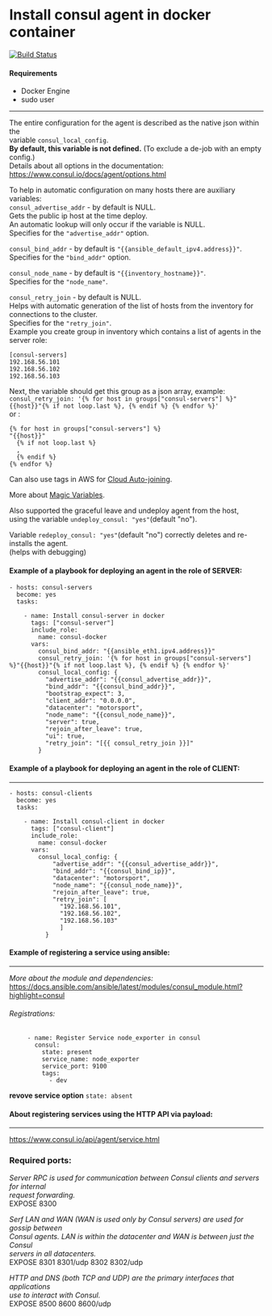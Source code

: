 # Install consul agent in docker container  
[![Build Status](https://travis-ci.org/jidckii/consul-docker.svg?branch=master)](https://travis-ci.org/jidckii/consul-docker)  
#### Requirements  

- Docker Engine  
- sudo user

---
The entire configuration for the agent is described as the native json within the  
variable `consul_local_config`.  
**By default, this variable is not defined.** (To exclude a de-job with an empty config.)  
Details about all options in the documentation:     
<https://www.consul.io/docs/agent/options.html>  

To help in automatic configuration on many hosts there are auxiliary variables:  
`consul_advertise_addr` - by default is NULL.  
Gets the public ip host at the time deploy.  
An automatic lookup will only occur if the variable is NULL.  
Specifies for the `"advertise_addr"` option.  

`consul_bind_addr` - by default is `"{{ansible_default_ipv4.address}}"`.  
Specifies for the `"bind_addr"` option.

`consul_node_name` - by default is `"{{inventory_hostname}}"`.  
Specifies for the `"node_name"`.

`consul_retry_join` - by default is NULL.  
Helps with automatic generation of the list of hosts from the inventory for connections to the cluster.  
Specifies for the `"retry_join"`.  
Example you create group in inventory which contains a list of agents in the server role:  
```
[consul-servers]  
192.168.56.101  
192.168.56.102  
192.168.56.103  
```
Next, the variable should get this group as a json array, example:  
`consul_retry_join: '{% for host in groups["consul-servers"] %}"{{host}}"{% if not loop.last %}, {% endif %} {% endfor %}'`  
or :
```
{% for host in groups["consul-servers"] %}
"{{host}}"
  {% if not loop.last %}
  , 
  {% endif %} 
{% endfor %}
```
Can also use tags in AWS for [Cloud Auto-joining](https://www.consul.io/docs/agent/cloud-auto-join.html).

More about [Magic Variables](https://docs.ansible.com/ansible/latest/user_guide/playbooks_variables.html#magic-variables-and-how-to-access-information-about-other-hosts).

Also supported the graceful leave and undeploy agent from the host,  
using the variable `undeploy_consul: "yes"`(default "no").

Variable `redeploy_consul: "yes"`(default "no") correctly deletes and re-installs the agent.  
(helps with debugging)  

#### Example of a playbook for deploying an agent in the role of SERVER:
```
- hosts: consul-servers
  become: yes
  tasks:

    - name: Install consul-server in docker
      tags: ["consul-server"]
      include_role:
        name: consul-docker
      vars:
        consul_bind_addr: "{{ansible_eth1.ipv4.address}}"
        consul_retry_join: '{% for host in groups["consul-servers"] %}"{{host}}"{% if not loop.last %}, {% endif %} {% endfor %}'
        consul_local_config: {
          "advertise_addr": "{{consul_advertise_addr}}",
          "bind_addr": "{{consul_bind_addr}}",
          "bootstrap_expect": 3,
          "client_addr": "0.0.0.0",
          "datacenter": "motorsport",
          "node_name": "{{consul_node_name}}",
          "server": true,
          "rejoin_after_leave": true,
          "ui": true,
          "retry_join": "[{{ consul_retry_join }}]"
        }
```

#### Example of a playbook for deploying an agent in the role of CLIENT:
---
```
- hosts: consul-clients
  become: yes
  tasks:

    - name: Install consul-client in docker
      tags: ["consul-client"]
      include_role:
        name: consul-docker
      vars:
        consul_local_config: {
            "advertise_addr": "{{consul_advertise_addr}}",
            "bind_addr": "{{consul_bind_ip}}",
            "datacenter": "motorsport",
            "node_name": "{{consul_node_name}}",
            "rejoin_after_leave": true,
            "retry_join": [ 
              "192.168.56.101",
              "192.168.56.102",
              "192.168.56.103"
              ]
          }

```

#### Example of registering a service using ansible:
---
*More about the module and dependencies:*     
<https://docs.ansible.com/ansible/latest/modules/consul_module.html?highlight=consul>  

###### Registrations:
```
     - name: Register Service node_exporter in consul
       consul:
         state: present
         service_name: node_exporter
         service_port: 9100
         tags:
           - dev
```
**revove service option**
`state: absent`

#### About registering services using the HTTP API via payload:
---
<https://www.consul.io/api/agent/service.html>  

### Required ports:

*Server RPC is used for communication between Consul clients and servers for internal*     
*request forwarding.*    
EXPOSE 8300

*Serf LAN and WAN (WAN is used only by Consul servers) are used for gossip between*    
*Consul agents. LAN is within the datacenter and WAN is between just the Consul*    
*servers in all datacenters.*    
EXPOSE 8301 8301/udp 8302 8302/udp

*HTTP and DNS (both TCP and UDP) are the primary interfaces that applications*    
*use to interact with Consul.*     
EXPOSE 8500 8600 8600/udp
